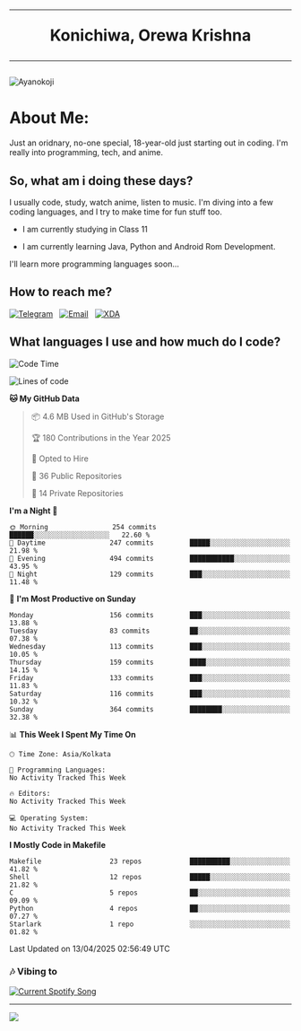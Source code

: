 <h1 align="center"><hr>Konichiwa, Orewa Krishna<hr></h1>

<img src="https://i.imgur.com/IE7ZUea.jpeg" alt="Ayanokoji"/>

<h1>About Me:</h1>

Just an oridnary, no-one special, 18-year-old just starting out in coding. I'm really into programming, tech, and anime.

<h2>So, what am i doing these days?</h2>

I usually code, study, watch anime, listen to music. I'm diving into a few coding languages, and I try to make time for fun stuff too.

- I am currently studying in Class 11

- I am currently learning Java, Python and Android Rom Development.

I'll learn more programming languages soon...

<h2>How to reach me?</h2>


<a href="https://t.me/pure_soul_kk"><img src="https://img.shields.io/badge/K R I S H N A-2CA5E0?style=flat-square&logo=telegram&logoColor=white" alt="Telegram"/></a>&nbsp;&nbsp;&nbsp;<a href="krishnakripa34567@gmail.com"><img src="https://img.shields.io/badge/krishnakripa34567@gmail.com-D14836?style=flat-square&logo=gmail&logoColor=white" alt="Email"/></a>&nbsp;&nbsp;&nbsp;<a href="https://xdaforums.com/m/pure-soul-kk.12553929/"><img src="https://img.shields.io/badge/puresoulkk-F59714?style=flat-square&logo=xda-developers&logoColor=white" alt="XDA"/></a>


<h2>What languages I use and how much do I code?</h2>


<!--START_SECTION:waka-->
![Code Time](http://img.shields.io/badge/Code%20Time-5%20hrs%2027%20mins-blue)

![Lines of code](https://img.shields.io/badge/From%20Hello%20World%20I%27ve%20Written-80.1%20thousand%20lines%20of%20code-blue)

**🐱 My GitHub Data** 

> 📦 4.6 MB Used in GitHub's Storage 
 > 
> 🏆 180 Contributions in the Year 2025
 > 
> 💼 Opted to Hire
 > 
> 📜 36 Public Repositories 
 > 
> 🔑 14 Private Repositories 
 > 
**I'm a Night 🦉** 

```text
🌞 Morning                254 commits         ██████░░░░░░░░░░░░░░░░░░░   22.60 % 
🌆 Daytime                247 commits         █████░░░░░░░░░░░░░░░░░░░░   21.98 % 
🌃 Evening                494 commits         ███████████░░░░░░░░░░░░░░   43.95 % 
🌙 Night                  129 commits         ███░░░░░░░░░░░░░░░░░░░░░░   11.48 % 
```
📅 **I'm Most Productive on Sunday** 

```text
Monday                   156 commits         ███░░░░░░░░░░░░░░░░░░░░░░   13.88 % 
Tuesday                  83 commits          ██░░░░░░░░░░░░░░░░░░░░░░░   07.38 % 
Wednesday                113 commits         ███░░░░░░░░░░░░░░░░░░░░░░   10.05 % 
Thursday                 159 commits         ████░░░░░░░░░░░░░░░░░░░░░   14.15 % 
Friday                   133 commits         ███░░░░░░░░░░░░░░░░░░░░░░   11.83 % 
Saturday                 116 commits         ███░░░░░░░░░░░░░░░░░░░░░░   10.32 % 
Sunday                   364 commits         ████████░░░░░░░░░░░░░░░░░   32.38 % 
```


📊 **This Week I Spent My Time On** 

```text
🕑︎ Time Zone: Asia/Kolkata

💬 Programming Languages: 
No Activity Tracked This Week

🔥 Editors: 
No Activity Tracked This Week

💻 Operating System: 
No Activity Tracked This Week
```

**I Mostly Code in Makefile** 

```text
Makefile                 23 repos            ██████████░░░░░░░░░░░░░░░   41.82 % 
Shell                    12 repos            █████░░░░░░░░░░░░░░░░░░░░   21.82 % 
C                        5 repos             ██░░░░░░░░░░░░░░░░░░░░░░░   09.09 % 
Python                   4 repos             ██░░░░░░░░░░░░░░░░░░░░░░░   07.27 % 
Starlark                 1 repo              ░░░░░░░░░░░░░░░░░░░░░░░░░   01.82 % 
```




 Last Updated on 13/04/2025 02:56:49 UTC
<!--END_SECTION:waka-->


<h3>🎶 Vibing to</h3>

<a href="https://open.spotify.com/user/6y2iwhip99wg1mgyrl7gyphpq">
  <img
    src="https://puresoulkk.pythonanywhere.com?theme=dark&eq_color=rainbow"
    alt="Current Spotify Song"
  />
</a>

<hr>

<img src="https://komarev.com/ghpvc/?username=pure-soul-kk&label=Profile%20Views&color=000000&style=flat">
